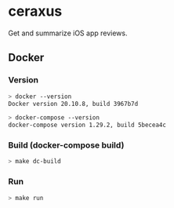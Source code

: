 # ceraxus
  
Get and summarize iOS app reviews.
  

## Docker
  
### Version
  
```bash
> docker --version
Docker version 20.10.8, build 3967b7d

> docker-compose --version
docker-compose version 1.29.2, build 5becea4c
```
  
### Build (docker-compose build)
  
```bash
> make dc-build
```
  
### Run
  
```bash
> make run
```